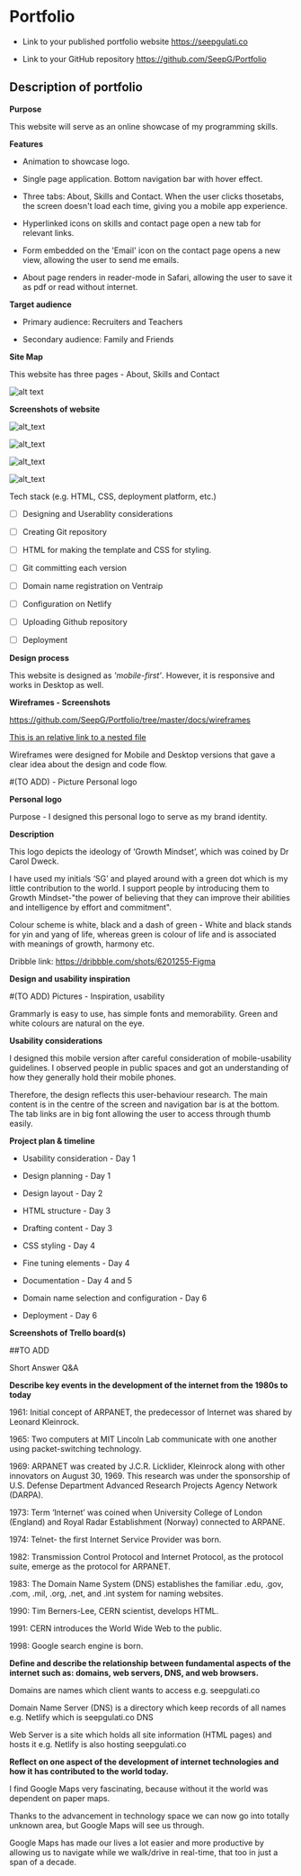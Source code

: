 # Portfolio

- Link to your published portfolio website https://seepgulati.co

- Link to your GitHub repository https://github.com/SeepG/Portfolio


## Description of portfolio
  

**Purpose**  

This website will serve as an online showcase of my programming skills.
  

**Features**
  

- Animation to showcase logo.

- Single page application. Bottom navigation bar with hover effect.

- Three tabs: About, Skills and Contact. When the user clicks thosetabs, the screen doesn't load each time, giving you a mobile app experience.

- Hyperlinked icons on skills and contact page open a new tab for
relevant links.

- Form embedded on the 'Email' icon on the contact page opens a new   view, allowing the user to send me emails.

- About page renders in reader-mode in Safari, allowing the user to save it as pdf or read without internet.

**Target audience**

- Primary audience: Recruiters and Teachers

- Secondary audience: Family and Friends
 

**Site Map**

This website has three pages - About, Skills and Contact

![alt text](https://raw.githubusercontent.com/SeepG/Portfolio/master/docs/website/sitemap.png)

**Screenshots of website**

![alt_text](https://raw.githubusercontent.com/SeepG/Portfolio/master/docs/website/about.png) 

![alt_text](https://raw.githubusercontent.com/SeepG/Portfolio/master/docs/website/skills.png)

![alt_text](https://raw.githubusercontent.com/SeepG/Portfolio/master/docs/website/Contact.png)

![alt_text](https://raw.githubusercontent.com/SeepG/Portfolio/master/docs/website/Emailform.png)

Tech stack (e.g. HTML, CSS, deployment platform, etc.)

- [ ] Designing and Userablity considerations

- [ ] Creating Git repository

- [ ] HTML for making the template and CSS for styling.

- [ ] Git committing each version

- [ ] Domain name registration on Ventraip

- [ ] Configuration on Netlify

- [ ] Uploading Github repository

- [ ] Deployment

**Design process**

This website is designed as *'mobile-first'*. However, it is responsive and works in Desktop as well.

**Wireframes - Screenshots**

https://github.com/SeepG/Portfolio/tree/master/docs/wireframes

[This is an relative link to a nested file](docs/wireframes)

Wireframes were designed for Mobile and Desktop versions that gave a clear idea about the design and code flow.

  

#(TO ADD) - Picture Personal logo

  

**Personal logo**

Purpose - I designed this personal logo to serve as my brand identity.

  

**Description**

This logo depicts the ideology of ‘Growth Mindset’, which was coined by Dr Carol Dweck.

  

I have used my initials ‘SG’ and played around with a green dot which is my little contribution to the world. I support people by introducing them to Growth Mindset-"the power of believing that they can improve their abilities and intelligence by effort and commitment".

  

Colour scheme is white, black and a dash of green - White and black stands for yin and yang of life, whereas green is colour of life and is associated with meanings of growth, harmony etc.

  

Dribble link: https://dribbble.com/shots/6201255-Figma

**Design and usability inspiration**

#(TO ADD) Pictures - Inspiration, usability

  

Grammarly is easy to use, has simple fonts and memorability. Green and white colours are natural on the eye.

  

**Usability considerations**

I designed this mobile version after careful consideration of mobile-usability guidelines. I observed people in public spaces and got an understanding of how they generally hold their mobile phones.

  

Therefore, the design reflects this user-behaviour research. The main content is in the centre of the screen and navigation bar is at the bottom. The tab links are in big font allowing the user to access through thumb easily.

  

**Project plan & timeline**

  

- Usability consideration - Day 1

- Design planning - Day 1

- Design layout - Day 2

- HTML structure - Day 3

- Drafting content - Day 3

- CSS styling - Day 4

- Fine tuning elements - Day 4

- Documentation - Day 4 and 5

- Domain name selection and configuration - Day 6

- Deployment - Day 6

**Screenshots of Trello board(s)**

  

##TO ADD

  

Short Answer Q&A

  

**Describe key events in the development of the internet from the 1980s to today** 

  

1961: Initial concept of ARPANET, the predecessor of Internet was shared by Leonard Kleinrock.

  

1965: Two computers at MIT Lincoln Lab communicate with one another using packet-switching technology.

  

1969: ARPANET was created by J.C.R. Licklider, Kleinrock along with other innovators on August 30, 1969. This research was under the sponsorship of U.S. Defense Department Advanced Research Projects Agency Network (DARPA).

  

1973: Term ‘Internet’ was coined when University College of London (England) and Royal Radar Establishment (Norway) connected to ARPANE.

  

1974: Telnet- the first Internet Service Provider was born.

  

1982: Transmission Control Protocol and Internet Protocol, as the protocol suite, emerge as the protocol for ARPANET.

  

1983: The Domain Name System (DNS) establishes the familiar .edu, .gov, .com, .mil, .org, .net, and .int system for naming websites.

  

1990: Tim Berners-Lee, CERN scientist, develops HTML.

  

1991: CERN introduces the World Wide Web to the public.

  

1998: Google search engine is born.

  

**Define and describe the relationship between fundamental aspects of the internet such as: domains, web servers, DNS, and web browsers.**

  

Domains are names which client wants to access e.g. seepgulati.co

  

Domain Name Server (DNS) is a directory which keep records of all names e.g. Netlify which is seepgulati.co DNS

  

Web Server is a site which holds all site information (HTML pages) and hosts it e.g. Netlify is also hosting seepgulati.co

  

**Reflect on one aspect of the development of internet technologies and how it has contributed to the world today.**

  

I find Google Maps very fascinating, because without it the world was dependent on paper maps.

Thanks to the advancement in technology space we can now go into totally unknown area, but Google Maps will see us through.

  

Google Maps has made our lives a lot easier and more productive by allowing us to navigate while we walk/drive in real-time, that too in just a span of a decade.

